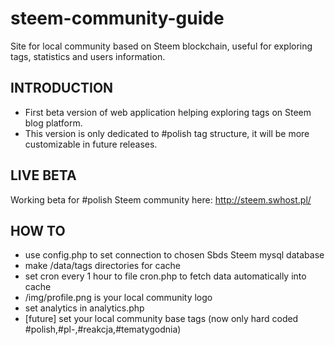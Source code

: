 # steem-community-guide
Site for local community based on Steem blockchain, useful for exploring tags, statistics and users information.

## INTRODUCTION
- First beta version of web application helping exploring tags on Steem blog platform.
- This version is only dedicated to #polish tag structure, it will be more customizable in future releases.

## LIVE BETA
Working beta for #polish Steem community here: http://steem.swhost.pl/

## HOW TO
- use config.php to set connection to chosen Sbds Steem mysql database
- make /data/tags directories for cache
- set cron every 1 hour to file cron.php to fetch data automatically into cache
- /img/profile.png is your local community logo
- set analytics in analytics.php
- [future] set your local community base tags (now only hard coded #polish,#pl-,#reakcja,#tematygodnia)
